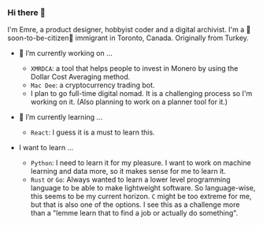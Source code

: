 ### Hi there 👋
I'm Emre, a product designer, hobbyist coder and a digital archivist. I'm a 🤞soon-to-be-citizen🤞 immigrant in Toronto, Canada. Originally from Turkey.

- 🔭 I’m currently working on ...
  - `XMRDCA`: a tool that helps people to invest in Monero by using the Dollar Cost Averaging method.
  - `Mac Dee`: a cryptocurrency trading bot.
  - I plan to go full-time digital nomad. It is a challenging process so I'm working on it. (Also planning to work on a planner tool for it.)

- 🌱 I’m currently learning ...
  - `React`: I guess it is a must to learn this.

- I want to learn ...
  - `Python`: I need to learn it for my pleasure. I want to work on machine learning and data more, so it makes sense for me to learn it.
  - `Rust` or `Go`: Always wanted to learn a lower level programming language to be able to make lightweight software. So language-wise, this seems to be my current horizon. `C` might be too extreme for me, but that is also one of the options. I see this as a challenge more than a "lemme learn that to find a job or actually do something".

